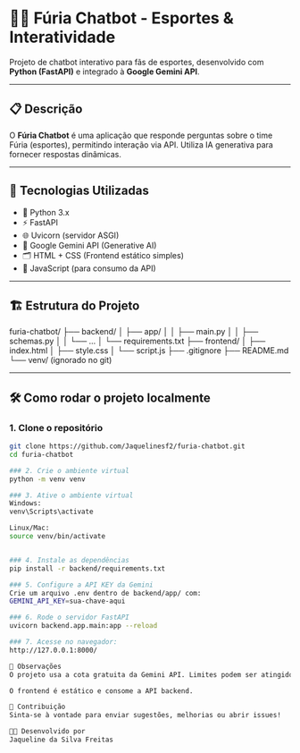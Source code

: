 # 🐱‍👤 Fúria Chatbot - Esportes & Interatividade

Projeto de chatbot interativo para fãs de esportes, desenvolvido com **Python (FastAPI)** e integrado à **Google Gemini API**.

---

## 📋 Descrição
O **Fúria Chatbot** é uma aplicação que responde perguntas sobre o time Fúria (esportes), permitindo interação via API. Utiliza IA generativa para fornecer respostas dinâmicas.

---

## 🚀 Tecnologias Utilizadas
- 🐍 Python 3.x
- ⚡ FastAPI
- 🌐 Uvicorn (servidor ASGI)
- 🧠 Google Gemini API (Generative AI)
- 🗂️ HTML + CSS (Frontend estático simples)
- 🧰 JavaScript (para consumo da API)

---

## 🏗️ Estrutura do Projeto
furia-chatbot/
├── backend/
│ ├── app/
│ │ ├── main.py
│ │ ├── schemas.py
│ │ └── ...
│ └── requirements.txt
├── frontend/
│ ├── index.html
│ ├── style.css
│ └── script.js
├── .gitignore
├── README.md
└── venv/ (ignorado no git)


---

## 🛠️ Como rodar o projeto localmente

### 1. Clone o repositório
```bash
git clone https://github.com/Jaquelinesf2/furia-chatbot.git
cd furia-chatbot

### 2. Crie o ambiente virtual
python -m venv venv

### 3. Ative o ambiente virtual
Windows:
venv\Scripts\activate

Linux/Mac:
source venv/bin/activate


### 4. Instale as dependências  
pip install -r backend/requirements.txt

### 5. Configure a API KEY da Gemini
Crie um arquivo .env dentro de backend/app/ com:
GEMINI_API_KEY=sua-chave-aqui

### 6. Rode o servidor FastAPI
uvicorn backend.app.main:app --reload

### 7. Acesse no navegador:
http://127.0.0.1:8000/

📝 Observações
O projeto usa a cota gratuita da Gemini API. Limites podem ser atingidos com uso excessivo.

O frontend é estático e consome a API backend.

🤝 Contribuição
Sinta-se à vontade para enviar sugestões, melhorias ou abrir issues!

🐱‍💻 Desenvolvido por
Jaqueline da Silva Freitas
